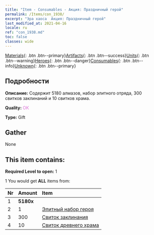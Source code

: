 ```yaml
---
title: "Item - Consumables - Акция: Праздничный герой"
permalink: /Items/con_1938/
excerpt: "Эра хаоса  Акция: Праздничный герой"
last_modified_at: 2021-04-16
locale: ru
ref: "con_1938.md"
toc: false
classes: wide
---
```

 [Materials](/ru/Items/){: .btn .btn--primary}[Artifacts](/ru/Items/Artifacts/){: .btn .btn--success}[Units](/ru/Items/Units/){: .btn .btn--warning}[Heroes](/ru/Items/Heroes/){: .btn .btn--danger}[Consumables](/ru/Items/Consumables/){: .btn .btn--info}[Unknown](/ru/Items/Unknown/){: .btn .btn--primary}

## Подробности
 **Описание:** Содержит 5180 алмазов, набор элитного отряда, 300 свитков заклинаний и 10 свитков храма.

 **Quality:** <span style="color: #DA70D6">OK</span>

 **Type:** Gift

## Gather

  None

## This item contains:

 **Required Level to open:** 1

 1 You would get **ALL** items  from:

  | Nr | Amount |     Item    |
  |:---|:-------|:------------|
  | 1 |  **5180x** | <i class="fas fa-gem"/> |  | 
  | 2 | 1 | [Элитный набор героя](/ru/Items/con_1883/) |  | 
  | 3 | 300 | [Свиток заклинания](/ru/Items/con_694/) |  | 
  | 4 | 10 | [Свиток древнего храма](/ru/Items/con_697/) |  | 
